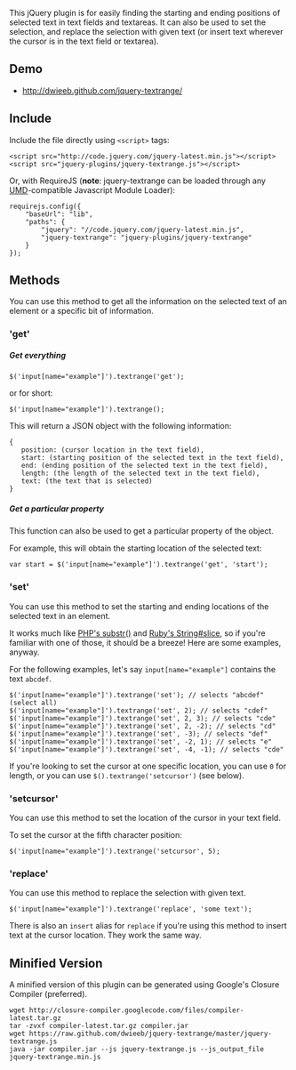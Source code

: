 This jQuery plugin is for easily finding the starting and ending positions of selected text in text fields and textareas. It can also be used to set the selection, and replace the selection with given text (or insert text wherever the cursor is in the text field or textarea).

## Demo

* http://dwieeb.github.com/jquery-textrange/

## Include

Include the file directly using `<script>` tags:

    <script src="http://code.jquery.com/jquery-latest.min.js"></script>
    <script src="jquery-plugins/jquery-textrange.js"></script>

Or, with RequireJS (**note**: jquery-textrange can be loaded through any [UMD](https://github.com/umdjs/umd/blob/master/README.md)-compatible Javascript Module Loader):

    requirejs.config({
        "baseUrl": "lib",
        "paths": {
            "jquery": "//code.jquery.com/jquery-latest.min.js",
            "jquery-textrange": "jquery-plugins/jquery-textrange"
        }
    });

## Methods

You can use this method to get all the information on the selected text of an element or a specific bit of information.

### 'get'

##### Get everything

    $('input[name="example"]').textrange('get');

or for short:

    $('input[name="example"]').textrange();

This will return a JSON object with the following information:

    {
       position: (cursor location in the text field),
       start: (starting position of the selected text in the text field),
       end: (ending position of the selected text in the text field),
       length: (the length of the selected text in the text field),
       text: (the text that is selected)
    }

##### Get a particular property

This function can also be used to get a particular property of the object.

For example, this will obtain the starting location of the selected text:

    var start = $('input[name="example"]').textrange('get', 'start');

### 'set'

You can use this method to set the starting and ending locations of the selected text in an element.

It works much like [PHP's substr()](http://php.net/manual/en/function.substr.php) and [Ruby's String#slice](http://ruby-doc.org/core-2.0/String.html#method-i-slice), so if you're familiar with one of those, it should be a breeze! Here are some examples, anyway.

For the following examples, let's say `input[name="example"]` contains the text `abcdef`.

    $('input[name="example"]').textrange('set'); // selects "abcdef" (select all)
    $('input[name="example"]').textrange('set', 2); // selects "cdef"
    $('input[name="example"]').textrange('set', 2, 3); // selects "cde"
    $('input[name="example"]').textrange('set', 2, -2); // selects "cd"
    $('input[name="example"]').textrange('set', -3); // selects "def"
    $('input[name="example"]').textrange('set', -2, 1); // selects "e"
    $('input[name="example"]').textrange('set', -4, -1); // selects "cde"

If you're looking to set the cursor at one specific location, you can use `0` for length, or you can use `$().textrange('setcursor')` (see below).

### 'setcursor'

You can use this method to set the location of the cursor in your text field.

To set the cursor at the fifth character position:

    $('input[name="example"]').textrange('setcursor', 5);

### 'replace'

You can use this method to replace the selection with given text. 

    $('input[name="example"]').textrange('replace', 'some text');

There is also an `insert` alias for `replace` if you're using this method to insert text at the cursor location. They work the same way.

## Minified Version
A minified version of this plugin can be generated using Google's Closure Compiler (preferred).

    wget http://closure-compiler.googlecode.com/files/compiler-latest.tar.gz
    tar -zvxf compiler-latest.tar.gz compiler.jar
    wget https://raw.github.com/dwieeb/jquery-textrange/master/jquery-textrange.js
    java -jar compiler.jar --js jquery-textrange.js --js_output_file jquery-textrange.min.js
